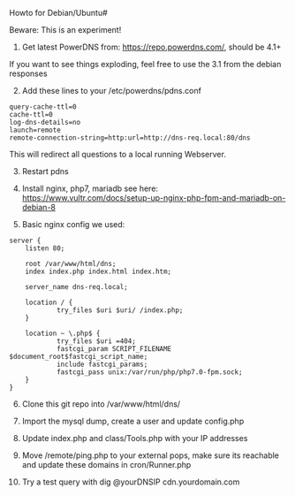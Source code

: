 Howto for Debian/Ubuntu#

Beware: This is an experiment!

1. Get latest PowerDNS from: https://repo.powerdns.com/, should be 4.1+

If you want to see things exploding, feel free to use the 3.1 from the debian responses

2. Add these lines to your /etc/powerdns/pdns.conf
```
query-cache-ttl=0
cache-ttl=0
log-dns-details=no
launch=remote
remote-connection-string=http:url=http://dns-req.local:80/dns
```
This will redirect all questions to a local running Webserver.

3. Restart pdns

4. Install nginx, php7, mariadb see here: https://www.vultr.com/docs/setup-up-nginx-php-fpm-and-mariadb-on-debian-8

5. Basic nginx config we used:
```
server {
    listen 80;

    root /var/www/html/dns;
    index index.php index.html index.htm;

    server_name dns-req.local;

    location / {
            try_files $uri $uri/ /index.php;
    }

    location ~ \.php$ {
            try_files $uri =404;
            fastcgi_param SCRIPT_FILENAME $document_root$fastcgi_script_name;
            include fastcgi_params;
            fastcgi_pass unix:/var/run/php/php7.0-fpm.sock;
    }
}
```
6. Clone this git repo into /var/www/html/dns/

7. Import the mysql dump, create a user and update config.php

8. Update index.php and class/Tools.php with your IP addresses

9. Move /remote/ping.php to your external pops, make sure its reachable and update these domains in cron/Runner.php

10. Try a test query with dig @yourDNSIP cdn.yourdomain.com
